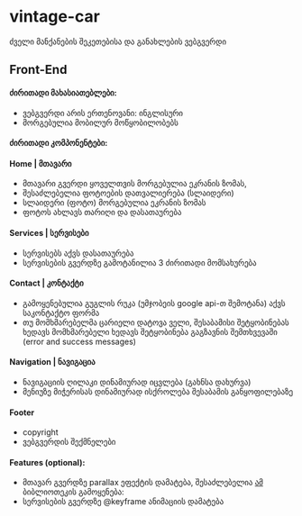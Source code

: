 # vintage-car

ძველი მანქანების შეკეთებისა და განახლების ვებგვერდი

## Front-End

#### ძირითადი მახასიათებლები:
* ვებგვერდი არის ერთენოვანი: ინგლისური
* მორგებულია მობილურ მოწყობილობებს 


#### ძირითადი კომპონენტები:
#### Home | მთავარი
* მთავარი გვერდი ყოველთვის მორგებულია ეკრანის ზომას, 
* შესაძლებელია ფოტოების დათვალიერება (სლაიდერი)
* სლაიდერი (ფოტო) მორგებულია ეკრანის ზომას
* ფოტოს ახლავს თარიღი და დასათაურება

#### Services | სერვისები
* სერვისებს აქვს დასათაურება
* სერვისების გვერდზე გამოტანილია 3 ძირითადი მომსახურება

#### Contact | კონტაქტი
* გამოყენებულია გუგლის რუკა (უმჯობეის google api-თ შემოტანა)
აქვს საკონტაქტო ფორმა
* თუ მომხმარებელმა ცარიელი დატოვა ველი, შესაბამისი შეტყობინებას ხედავს
მომხმარებელი ხედავს შეტყობინება გაგზავნის შემთხვევაში 
(error and success messages)

#### Navigation | ნავიგაცია
* ნავიგაციის ღილაკი დინამიურად იცვლება (გახნსა დახურვა)
* მენიუზე მიჭერისას დინამიურად ისქროლება შესაბამის განყოფილებაზე

 #### Footer
* copyright
* ვებგვერდის შექმნელები

#### Features (optional):
* მთავარ გვერდზე parallax ეფექტის დამატება, შესაძლებელია [ამ](https://dixonandmoe.com/rellax/)  ბიბლიოთეკის გამოყენება: 
* სერვისების გვერდზე @keyframe ანიმაციის დამატება



